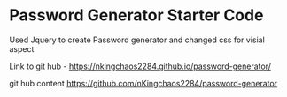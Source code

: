 # Password Generator Starter Code

Used Jquery to create Password generator and changed css for visial aspect


Link to git hub - https://nkingchaos2284.github.io/password-generator/

git hub content https://github.com/nKingchaos2284/password-generator
